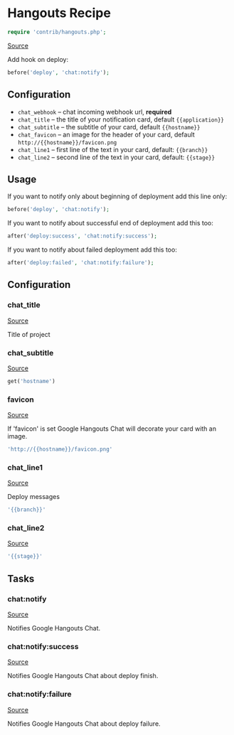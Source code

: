 <!-- DO NOT EDIT THIS FILE! -->
<!-- Instead edit contrib/hangouts.php -->
<!-- Then run bin/docgen -->

# Hangouts Recipe

```php
require 'contrib/hangouts.php';
```

[Source](/contrib/hangouts.php)




Add hook on deploy:

```php
before('deploy', 'chat:notify');
```

## Configuration

- `chat_webhook` – chat incoming webhook url, **required**
- `chat_title` – the title of your notification card, default `{{application}}`
- `chat_subtitle` – the subtitle of your card, default `{{hostname}}`
- `chat_favicon` – an image for the header of your card, default `http://{{hostname}}/favicon.png`
- `chat_line1` – first line of the text in your card, default: `{{branch}}`
- `chat_line2` – second line of the text in your card, default: `{{stage}}`

## Usage

If you want to notify only about beginning of deployment add this line only:

```php
before('deploy', 'chat:notify');
```

If you want to notify about successful end of deployment add this too:

```php
after('deploy:success', 'chat:notify:success');
```

If you want to notify about failed deployment add this too:

```php
after('deploy:failed', 'chat:notify:failure');
```



## Configuration
### chat_title
[Source](https://github.com/deployphp/deployer/blob/master/contrib/hangouts.php#L45)

Title of project



### chat_subtitle
[Source](https://github.com/deployphp/deployer/blob/master/contrib/hangouts.php#L49)



```php title="Default value"
get('hostname')
```


### favicon
[Source](https://github.com/deployphp/deployer/blob/master/contrib/hangouts.php#L52)

If 'favicon' is set Google Hangouts Chat will decorate your card with an image.

```php title="Default value"
'http://{{hostname}}/favicon.png'
```


### chat_line1
[Source](https://github.com/deployphp/deployer/blob/master/contrib/hangouts.php#L55)

Deploy messages

```php title="Default value"
'{{branch}}'
```


### chat_line2
[Source](https://github.com/deployphp/deployer/blob/master/contrib/hangouts.php#L56)



```php title="Default value"
'{{stage}}'
```



## Tasks

### chat:notify
[Source](https://github.com/deployphp/deployer/blob/master/contrib/hangouts.php#L59)

Notifies Google Hangouts Chat.




### chat:notify:success
[Source](https://github.com/deployphp/deployer/blob/master/contrib/hangouts.php#L101)

Notifies Google Hangouts Chat about deploy finish.




### chat:notify:failure
[Source](https://github.com/deployphp/deployer/blob/master/contrib/hangouts.php#L143)

Notifies Google Hangouts Chat about deploy failure.




